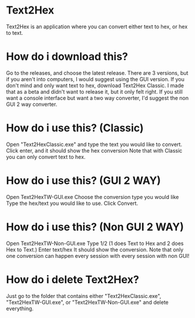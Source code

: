 # Text2Hex
Text2Hex is an application where you can convert either text to hex, or hex to text.


# How do i download this?
Go to the releases, and choose the latest release. There are 3 versions, but if you aren't into computers, I would suggest using the GUI version.
If you don't mind and only want text to hex, download Text2Hex Classic. I made that as a beta and didn't want to release it, but it only felt right.
If you still want a console interface but want a two way converter, I'd suggest the non GUI 2 way converter.

# How do i use this? (Classic)
Open "Text2HexClassic.exe" and type the text you would like to convert.
Click enter, and it should show the hex conversion
Note that with Classic you can only convert text to hex.

# How do i use this? (GUI 2 WAY)
Open Text2HexTW-GUI.exe
Choose the conversion type you would like
Type the hex/text you would like to use.
Click Convert.

# How do i use this? (Non GUI 2 WAY)
Open Text2HexTW-Non-GUI.exe
Type 1/2 (1 does Text to Hex and 2 does Hex to Text.)
Enter text/hex
It should show the conversion. 
Note that only one conversion can happen every session with every session with non GUI!

# How do i delete Text2Hex?
Just go to the folder that contains either "Text2HexClassic.exe", "Text2HexTW-GUI.exe", or "Text2HexTW-Non-GUI.exe" and delete everything.

